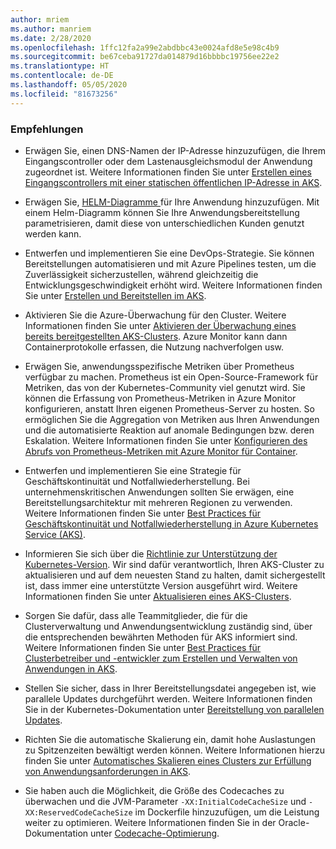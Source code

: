 ```yaml
---
author: mriem
ms.author: manriem
ms.date: 2/28/2020
ms.openlocfilehash: 1ffc12fa2a99e2abdbbc43e0024afd8e5e98c4b9
ms.sourcegitcommit: be67ceba91727da014879d16bbbbc19756ee22e2
ms.translationtype: HT
ms.contentlocale: de-DE
ms.lasthandoff: 05/05/2020
ms.locfileid: "81673256"
---
```

### <a name="recommendations"></a>Empfehlungen

* Erwägen Sie, einen DNS-Namen der IP-Adresse hinzuzufügen, die Ihrem Eingangscontroller oder dem Lastenausgleichsmodul der Anwendung zugeordnet ist. Weitere Informationen finden Sie unter [Erstellen eines Eingangscontrollers mit einer statischen öffentlichen IP-Adresse in AKS](/azure/aks/ingress-static-ip).

* Erwägen Sie, [HELM-Diagramme ](https://helm.sh/docs/topics/charts/) für Ihre Anwendung hinzuzufügen. Mit einem Helm-Diagramm können Sie Ihre Anwendungsbereitstellung parametrisieren, damit diese von unterschiedlichen Kunden genutzt werden kann.

* Entwerfen und implementieren Sie eine DevOps-Strategie. Sie können Bereitstellungen automatisieren und mit Azure Pipelines testen, um die Zuverlässigkeit sicherzustellen, während gleichzeitig die Entwicklungsgeschwindigkeit erhöht wird. Weitere Informationen finden Sie unter [Erstellen und Bereitstellen im AKS](/azure/devops/pipelines/ecosystems/kubernetes/aks-template).

* Aktivieren Sie die Azure-Überwachung für den Cluster. Weitere Informationen finden Sie unter [Aktivieren der Überwachung eines bereits bereitgestellten AKS-Clusters](/azure/azure-monitor/insights/container-insights-enable-existing-clusters). Azure Monitor kann dann Containerprotokolle erfassen, die Nutzung nachverfolgen usw.

* Erwägen Sie, anwendungsspezifische Metriken über Prometheus verfügbar zu machen. Prometheus ist ein Open-Source-Framework für Metriken, das von der Kubernetes-Community viel genutzt wird. Sie können die Erfassung von Prometheus-Metriken in Azure Monitor konfigurieren, anstatt Ihren eigenen Prometheus-Server zu hosten. So ermöglichen Sie die Aggregation von Metriken aus Ihren Anwendungen und die automatisierte Reaktion auf anomale Bedingungen bzw. deren Eskalation. Weitere Informationen finden Sie unter [Konfigurieren des Abrufs von Prometheus-Metriken mit Azure Monitor für Container](/azure/azure-monitor/insights/container-insights-prometheus-integration).

* Entwerfen und implementieren Sie eine Strategie für Geschäftskontinuität und Notfallwiederherstellung. Bei unternehmenskritischen Anwendungen sollten Sie erwägen, eine Bereitstellungsarchitektur mit mehreren Regionen zu verwenden. Weitere Informationen finden Sie unter [Best Practices für Geschäftskontinuität und Notfallwiederherstellung in Azure Kubernetes Service (AKS)](/azure/aks/operator-best-practices-multi-region).

* Informieren Sie sich über die [Richtlinie zur Unterstützung der Kubernetes-Version](/azure/aks/supported-kubernetes-versions#kubernetes-version-support-policy). Wir sind dafür verantwortlich, Ihren AKS-Cluster zu aktualisieren und auf dem neuesten Stand zu halten, damit sichergestellt ist, dass immer eine unterstützte Version ausgeführt wird. Weitere Informationen finden Sie unter [Aktualisieren eines AKS-Clusters](/azure/aks/upgrade-cluster).

* Sorgen Sie dafür, dass alle Teammitglieder, die für die Clusterverwaltung und Anwendungsentwicklung zuständig sind, über die entsprechenden bewährten Methoden für AKS informiert sind. Weitere Informationen finden Sie unter [Best Practices für Clusterbetreiber und -entwickler zum Erstellen und Verwalten von Anwendungen in AKS](/azure/aks/best-practices).

* Stellen Sie sicher, dass in Ihrer Bereitstellungsdatei angegeben ist, wie parallele Updates durchgeführt werden. Weitere Informationen finden Sie in der Kubernetes-Dokumentation unter [Bereitstellung von parallelen Updates](https://kubernetes.io/docs/concepts/workloads/controllers/deployment/#rolling-update-deployment).

* Richten Sie die automatische Skalierung ein, damit hohe Auslastungen zu Spitzenzeiten bewältigt werden können. Weitere Informationen hierzu finden Sie unter [Automatisches Skalieren eines Clusters zur Erfüllung von Anwendungsanforderungen in AKS](/azure/aks/cluster-autoscaler).

* Sie haben auch die Möglichkeit, die Größe des Codecaches zu überwachen und die JVM-Parameter `-XX:InitialCodeCacheSize` und `-XX:ReservedCodeCacheSize` im Dockerfile hinzuzufügen, um die Leistung weiter zu optimieren. Weitere Informationen finden Sie in der Oracle-Dokumentation unter [Codecache-Optimierung](https://docs.oracle.com/javase/8/embedded/develop-apps-platforms/codecache.htm).
